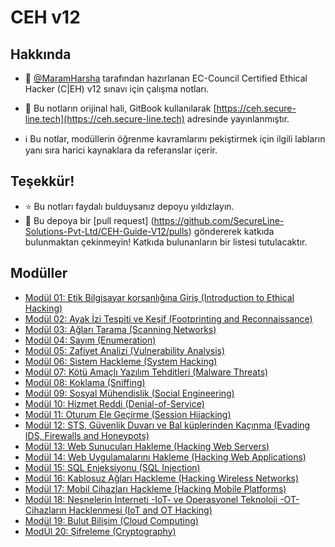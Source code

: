 # CEH v12

## Hakkında
- :notebook: [@MaramHarsha](https://github.com/MaramHarsha) tarafından hazırlanan EC-Council Certified Ethical Hacker (C|EH) v12 sınavı için çalışma notları.

- :rocket: Bu notların orijinal hali, GitBook kullanılarak [https://ceh.secure-line.tech](https://ceh.secure-line.tech) adresinde yayınlanmıştır.

- :information_source: Bu notlar, modüllerin öğrenme kavramlarını pekiştirmek için ilgili labların yanı sıra harici kaynaklara da referanslar içerir.

## Teşekkür!
- :star: Bu notları faydalı bulduysanız depoyu yıldızlayın.
- :raised_hands: Bu depoya bir [pull request] (https://github.com/SecureLine-Solutions-Pvt-Ltd/CEH-Guide-V12/pulls) göndererek katkıda bulunmaktan çekinmeyin! Katkıda bulunanların bir listesi tutulacaktır.

## Modüller

- [Modül 01: Etik Bilgisayar korsanlığına Giriş (Introduction to Ethical Hacking)](module_01)
- [Modül 02: Ayak İzi Tespiti ve Keşif (Footprinting and Reconnaissance)](module_02)
- [Modül 03: Ağları Tarama (Scanning Networks)](module_03)
- [Modül 04: Sayım (Enumeration)](module_04)
- [Modül 05: Zafiyet Analizi (Vulnerability Analysis)](module_05)
- [Modül 06: Sistem Hackleme (System Hacking)](module_06)
- [Modül 07: Kötü Amaçlı Yazılım Tehditleri (Malware Threats)](module_07)
- [Modül 08: Koklama (Sniffing)](module_08)
- [Modül 09: Sosyal Mühendislik (Social Engineering)](module_09)
- [Modül 10: Hizmet Reddi (Denial-of-Service)](module_10)
- [Modül 11: Oturum Ele Geçirme (Session Hijacking)](module_11)
- [Modül 12: STS, Güvenlik Duvarı ve Bal küplerinden Kaçınma (Evading IDS, Firewalls and Honeypots)](module_12)
- [Modül 13: Web Sunucuları Hakleme (Hacking Web Servers)](module_13)
- [Modül 14: Web Uygulamalarını Hakleme (Hacking Web Applications)](module_14)
- [Modül 15: SQL Enjeksiyonu (SQL Injection)](module_15)
- [Modül 16: Kablosuz Ağları Hackleme (Hacking Wireless Networks)](module_16)
- [Modül 17: Mobil Cihazları Hackleme (Hacking Mobile Platforms)](module_17)
- [Modül 18: Nesnelerin İnterneti -IoT- ve Operasyonel Teknoloji -OT- Cihazların Hacklenmesi (IoT and OT Hacking)](module_18)
- [Modül 19: Bulut Bilişim (Cloud Computing)](module_19)
- [ModÜl 20: Şifreleme (Cryptography)](module_20)

